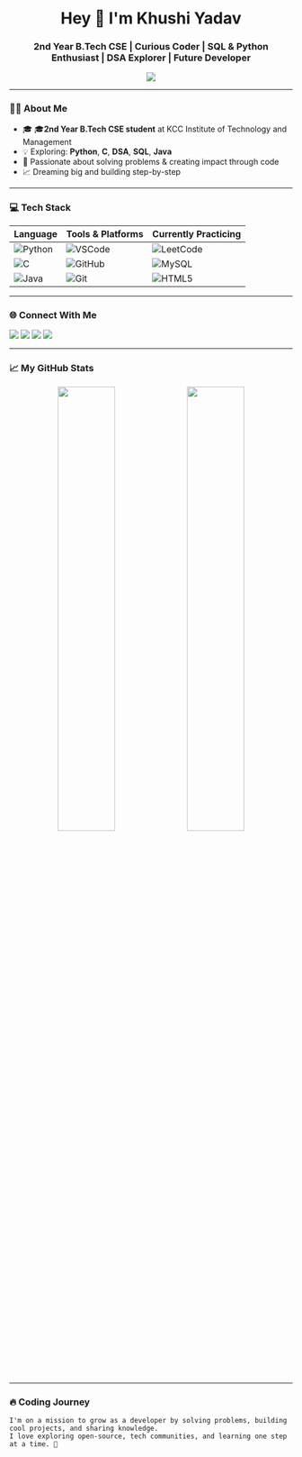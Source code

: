 <!-- WELCOME BANNER -->
<h1 align="center">Hey 👋 I'm Khushi Yadav</h1>
<h3 align="center">2nd Year B.Tech CSE | Curious Coder | SQL & Python Enthusiast | DSA Explorer | Future Developer</h3>

<p align="center">
  <img src="file:///C:/Users/DELL/Downloads/Khushi.jpg" />
</p>

---

### 👩‍💻 About Me

- 🎓 🎓**2nd Year B.Tech CSE student** at KCC Institute of Technology and Management
- 💡 Exploring: **Python**, **C**, **DSA**, **SQL**, **Java**
- 🚀 Passionate about solving problems & creating impact through code
- 📈 Dreaming big and building step-by-step

---

### 💻 Tech Stack

| Language | Tools & Platforms | Currently Practicing |
|---------|-------------------|----------------------|
| ![Python](https://img.shields.io/badge/Python-3776AB?style=flat&logo=python&logoColor=white) | ![VSCode](https://img.shields.io/badge/VS%20Code-007ACC?style=flat&logo=visual-studio-code&logoColor=white) | ![LeetCode](https://img.shields.io/badge/DSA-LeetCode-FFA116?style=flat&logo=LeetCode&logoColor=black) |
| ![C](https://img.shields.io/badge/C-00599C?style=flat&logo=c&logoColor=white) | ![GitHub](https://img.shields.io/badge/GitHub-181717?style=flat&logo=github&logoColor=white) | ![MySQL](https://img.shields.io/badge/SQL-MySQL-4479A1?style=flat&logo=mysql&logoColor=white) |
| ![Java](https://img.shields.io/badge/Java-ED8B00?style=flat&logo=java&logoColor=white) | ![Git](https://img.shields.io/badge/Git-F05032?style=flat&logo=git&logoColor=white) | ![HTML5](https://img.shields.io/badge/HTML5-E34F26?style=flat&logo=html5&logoColor=white) |

---

### 🌐 Connect With Me

<p align="left">
  <a href="mailto:kky957242@gmail.com"><img src="https://img.shields.io/badge/Gmail-D14836?style=flat&logo=gmail&logoColor=white"/></a>
  <a href="https://www.linkedin.com/in/khushi-yadav8757"><img src="https://img.shields.io/badge/LinkedIn-0077B5?style=flat&logo=linkedin&logoColor=white"/></a>
  <a href="https://leetcode.com/u/khushi_kyad/"><img src="https://img.shields.io/badge/LeetCode-FFA116?style=flat&logo=LeetCode&logoColor=black"/></a>
  <a href="https://twitter.com/KhushiYad6204"><img src="https://img.shields.io/badge/Twitter-1DA1F2?style=flat&logo=twitter&logoColor=white"/></a>
</p>

---

### 📈 My GitHub Stats

<p align="center">
  <img src="https://github-readme-stats.vercel.app/api?username=Khushi-yadav8757&show_icons=true&theme=tokyonight" width="45%"/>
  <img src="https://github-readme-stats.vercel.app/api/top-langs/?username=Khushi-yadav8757&layout=compact&theme=tokyonight" width="45%"/>
</p>

---

### 🔥 Coding Journey

```text
I'm on a mission to grow as a developer by solving problems, building cool projects, and sharing knowledge.
I love exploring open-source, tech communities, and learning one step at a time. 🚀
